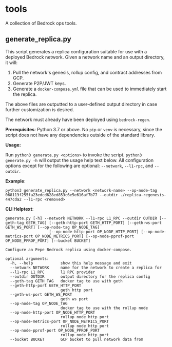 # tools

A collection of Bedrock ops tools.

## generate_replica.py

This script generates a replica configuration suitable for use with a deployed Bedrock network. Given a network name and an output directory, it will:

1. Pull the network's genesis, rollup config, and contract addresses from GCP.
2. Generate P2P/JWT keys.
3. Generate a `docker-compose.yml` file that can be used to immediately start the replica.

The above files are outputted to a user-defined output directory in case further customization is desired.

The network must already have been deployed using `bedrock-regen`.

**Prerequisites**: Python 3.7 or above. No `pip` or `venv` is necessary, since the script does not have any dependencies outside of the standard library.

**Usage:**

Run `python3 generate.py <options>` to invoke the script. `python3 generate.py -h` will output the usage help text below. All configuration options except for the following are optional: `--network`, `--l1-rpc`, and `--outdir`.

**Example**:

```
python3 generate_replica.py --network <network-name> --op-node-tag 068113f255fa23edcd628ed853c6e5e616af7b77 --outdir ./replica-regenesis-447cda2 --l1-rpc <removed>
```

**CLI Helptext**:

```
generate.py [-h] --network NETWORK --l1-rpc L1_RPC --outdir OUTDIR [--geth-tag GETH_TAG] [--geth-http-port GETH_HTTP_PORT] [--geth-ws-port GETH_WS_PORT] [--op-node-tag OP_NODE_TAG]
                   [--op-node-http-port OP_NODE_HTTP_PORT] [--op-node-metrics-port OP_NODE_METRICS_PORT] [--op-node-pprof-port OP_NODE_PPROF_PORT] [--bucket BUCKET]

Configure an Pepe Bedrock replica using docker-compose.

optional arguments:
  -h, --help            show this help message and exit
  --network NETWORK     name for the network to create a replica for
  --l1-rpc L1_RPC       l1 RPC provider
  --outdir OUTDIR       output directory for the replica config
  --geth-tag GETH_TAG   docker tag to use with geth
  --geth-http-port GETH_HTTP_PORT
                        geth http port
  --geth-ws-port GETH_WS_PORT
                        geth ws port
  --op-node-tag OP_NODE_TAG
                        docker tag to use with the rollup node
  --op-node-http-port OP_NODE_HTTP_PORT
                        rollup node http port
  --op-node-metrics-port OP_NODE_METRICS_PORT
                        rollup node http port
  --op-node-pprof-port OP_NODE_PPROF_PORT
                        rollup node http port
  --bucket BUCKET       GCP bucket to pull network data from

```
